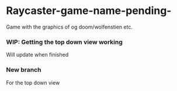 # Raycaster-game-name-pending-
Game with the graphics of og doom/wolfenstien etc.

### WIP: Getting the top down view working
Will update when finished

### New branch
For the top down view

